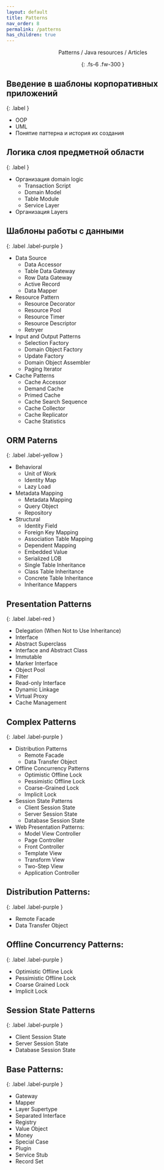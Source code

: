 ```yaml
---
layout: default
title: Patterns
nav_order: 8
permalink: /patterns
has_children: true
---
```

<div align="center" markdown="1">
Patterns / Java resources / Articles

{: .fs-6 .fw-300 }
</div>

## Введение в шаблоны корпоративных приложений
{: .label }
*  OOP
*  UML
*  Понятие паттерна и история их создания

## Логика слоя предметной области
{: .label }

* Организация domain logic
  * Transaction Script
  * Domain Model
  * Table Module 
  * Service Layer
* Организация Layers

## Шаблоны работы с данными
{: .label .label-purple }

* Data Source
  * Data Accessor
  * Table Data Gateway
  * Row Data Gateway
  * Active Record
  * Data Mapper
* Resource Pattern
  * Resource Decorator
  * Resource Pool
  * Resource Timer
  * Resource Descriptor
  * Retryer
* Input and Output Patterns
  * Selection Factory
  * Domain Object Factory
  * Update Factory
  * Domain Object Assembler
  * Paging Iterator
* Cache Patterns
  * Cache Accessor
  * Demand Cache
  * Primed Cache
  * Cache Search Sequence
  * Cache Collector
  * Cache Replicator
  * Cache Statistics
  
## ORM Paterns
{: .label .label-yellow }

* Behavioral
  * Unit of Work
  * Identity Map
  * Lazy Load
* Metadata Mapping
  * Metadata Mapping
  * Query Object
  * Repository
* Structural
  * Identity Field
  * Foreign Key Mapping
  * Association Table Mapping
  * Dependent Mapping
  * Embedded Value
  * Serialized LOB
  * Single Table Inheritance
  * Class Table Inheritance
  * Concrete Table Inheritance
  * Inheritance Mappers
  
##  Presentation Patterns
{: .label .label-red }

* Delegation (When Not to Use Inheritance)
* Interface
* Abstract Superclass
* Interface and Abstract Class
* Immutable
* Marker Interface
* Object Pool
* Filter
* Read-only Interface
* Dynamic Linkage
* Virtual Proxy
* Cache Management

## Complex Patterns
{: .label .label-purple }

* Distribution Patterns
  * Remote Facade
  * Data Transfer Object
* Offline Concurrency Patterns
  * Optimistic Offline Lock
  * Pessimistic Offline Lock
  * Coarse-Grained Lock
  * Implicit Lock
* Session State Patterns
  * Client Session State
  * Server Session State
  * Database Session State
* Web Presentation Patterns:
  * Model View Controller
  * Page Controller
  * Front Controller
  * Template View
  * Transform View
  * Two-Step View
  * Application Controller

## Distribution Patterns:
{: .label .label-purple }

* Remote Facade
* Data Transfer Object

## Offline Concurrency Patterns:
{: .label .label-purple }

* Optimistic Offline Lock
* Pessimistic Offline Lock
* Coarse Grained Lock
* Implicit Lock

## Session State Patterns
{: .label .label-purple }

* Client Session State
* Server Session State
* Database Session State

## Base Patterns:
{: .label .label-purple }

* Gateway
* Mapper
* Layer Supertype
* Separated Interface
* Registry
* Value Object
* Money
* Special Case
* Plugin
* Service Stub
* Record Set






